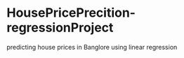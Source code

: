 # HousePricePrecition-regressionProject
predicting house prices in Banglore using linear regression

